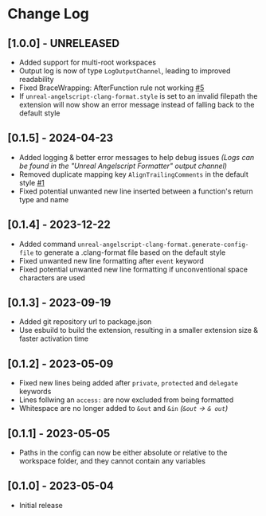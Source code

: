 # Change Log

## [1.0.0] - UNRELEASED

- Added support for multi-root workspaces
- Output log is now of type `LogOutputChannel`, leading to improved readability
- Fixed BraceWrapping: AfterFunction rule not working [#5](https://github.com/Hazelight/vscode-unreal-angelscript-formatter/issues/5)
- If `unreal-angelscript-clang-format.style` is set to an invalid filepath the extension will now show an error message instead of falling back to the default style

## [0.1.5] - 2024-04-23

- Added logging & better error messages to help debug issues _(Logs can be found in the "Unreal Angelscript Formatter" output channel)_
- Removed duplicate mapping key `AlignTrailingComments` in the default style [#1](https://github.com/Hazelight/vscode-unreal-angelscript-formatter/issues/1)
- Fixed potential unwanted new line inserted between a function's return type and name

## [0.1.4] - 2023-12-22

- Added command `unreal-angelscript-clang-format.generate-config-file` to generate a .clang-format file based on the default style
- Fixed unwanted new line formatting after `event` keyword
- Fixed potential unwanted new line formatting if unconventional space characters are used

## [0.1.3] - 2023-09-19

- Added git repository url to package.json
- Use esbuild to build the extension, resulting in a smaller extension size & faster activation time

## [0.1.2] - 2023-05-09

- Fixed new lines being added after `private`, `protected` and `delegate` keywords
- Lines follwing an `access:` are now excluded from being formatted
- Whitespace are no longer added to `&out` and `&in` *(`&out` -> `& out`)*

## [0.1.1] - 2023-05-05

- Paths in the config can now be either absolute or relative to the workspace folder, and they cannot contain any variables

## [0.1.0] - 2023-05-04

- Initial release